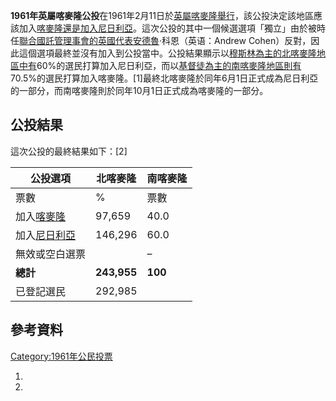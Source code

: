 **1961年英屬喀麥隆公投**在1961年2月11日於[英屬喀麥隆舉行](../Page/英屬喀麥隆.md "wikilink")，該公投決定該地區應該加入[喀麥隆還是加入](https://zh.wikipedia.org/wiki/喀麥隆 "wikilink")[尼日利亞](https://zh.wikipedia.org/wiki/尼日利亞 "wikilink")。這次公投的其中一個候選選項「獨立」由於被時任[聯合國託管理事會的](../Page/聯合國託管理事會.md "wikilink")[英國代表安德魯](https://zh.wikipedia.org/wiki/英國 "wikilink")·科恩（英语：Andrew
Cohen）反對，因此這個選項最終並沒有加入到公投當中。公投結果顯示以[穆斯林為主的北喀麥隆地區中有](../Page/穆斯林.md "wikilink")60%的選民打算加入尼日利亞，而以[基督徒為主的南喀麥隆地區則有](../Page/基督徒.md "wikilink")70.5%的選民打算加入喀麥隆。\[1\]最終北喀麥隆於同年6月1日正式成為尼日利亞的一部分，而南喀麥隆則於同年10月1日正式成為喀麥隆的一部分。

## 公投結果

這次公投的最終結果如下：\[2\]

| 公投選項                                                    | 北喀麥隆        | 南喀麥隆    |
| ------------------------------------------------------- | ----------- | ------- |
| 票數                                                      | %           | 票數      |
| 加入[喀麥隆](https://zh.wikipedia.org/wiki/喀麥隆 "wikilink")   | 97,659      | 40.0    |
| 加入[尼日利亞](https://zh.wikipedia.org/wiki/尼日利亞 "wikilink") | 146,296     | 60.0    |
| 無效或空白選票                                                 |             | –       |
| **總計**                                                  | **243,955** | **100** |
| 已登記選民                                                   | 292,985     |         |

## 參考資料

[Category:1961年公民投票](https://zh.wikipedia.org/wiki/Category:1961年公民投票 "wikilink")

1.
2.